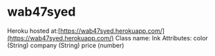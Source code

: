 # wab47syed
Heroku hosted at:[https://wab47syed.herokuapp.com/](https://wab47syed.herokuapp.com/)
Class name: Ink
Attributes: 
color (String)
company (String)
price (number)
